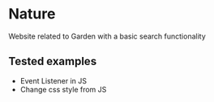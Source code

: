 # Nature

Website related to Garden with a basic search functionality 

## Tested examples

- Event Listener in JS
- Change css style from JS